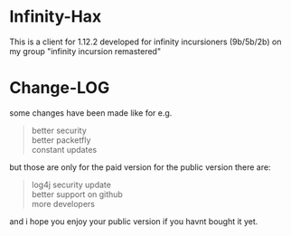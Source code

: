 # Infinity-Hax
This is a client for 1.12.2 developed for infinity incursioners (9b/5b/2b) on my group "infinity incursion remastered"


# Change-LOG

some changes have been made like for e.g.
> better security <br/>
> better packetfly <br/>
> constant updates <br/>

but those are only for the paid version
for the public version there are:

> log4j security update <br/>
> better support on github <br/>
> more developers <br/>

and i hope you enjoy your public version if you havnt bought it yet.
